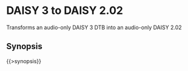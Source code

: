 <link rev="dp2:doc" href="resources/xml/daisy3-to-daisy202.xpl"/>
<link rel="rdf:type" href="http://www.daisy.org/ns/pipeline/userdoc"/>
<meta property="dc:title" content="DAISY 3 to DAISY 2.02"/>

# DAISY 3 to DAISY 2.02

Transforms an audio-only DAISY 3 DTB into an audio-only DAISY 2.02

## Synopsis

{{>synopsis}}

